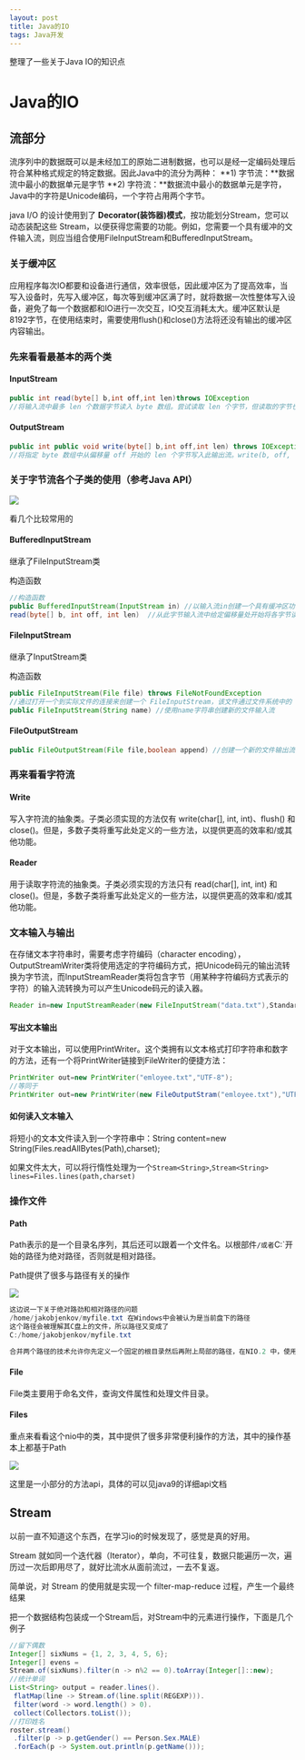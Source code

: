 ```yaml
---
layout: post
title: Java的IO
tags: Java开发
---
```


整理了一些关于Java IO的知识点

# Java的IO

## 流部分

流序列中的数据既可以是未经加工的原始二进制数据，也可以是经一定编码处理后符合某种格式规定的特定数据。因此Java中的流分为两种： **1) 字节流：**数据流中最小的数据单元是字节 **2) 字符流：**数据流中最小的数据单元是字符， Java中的字符是Unicode编码，一个字符占用两个字节。

java I/O 的设计使用到了 **Decorator(装饰器)模式**，按功能划分Stream，您可以动态装配这些 Stream，以便获得您需要的功能。例如，您需要一个具有缓冲的文件输入流，则应当组合使用FileInputStream和BufferedInputStream。

### 关于缓冲区

应用程序每次IO都要和设备进行通信，效率很低，因此缓冲区为了提高效率，当写入设备时，先写入缓冲区，每次等到缓冲区满了时，就将数据一次性整体写入设备，避免了每一个数据都和IO进行一次交互，IO交互消耗太大。缓冲区默认是8192字节，在使用结束时，需要使用flush()和close()方法将还没有输出的缓冲区内容输出。

### 先来看看最基本的两个类

#### InputStream

```java
public int read(byte[] b,int off,int len)throws IOException
//将输入流中最多 len 个数据字节读入 byte 数组。尝试读取 len 个字节，但读取的字节也可能小于该值。以整数形式返回实际读取的字节数。
```

#### OutputStream

```java
public int public void write(byte[] b,int off,int len) throws IOException
//将指定 byte 数组中从偏移量 off 开始的 len 个字节写入此输出流。write(b, off, len) 的常规协定是：将数组 b 中的某些字节按顺序写入输出流；元素 b[off] 是此操作写入的第一个字节，b[off+len-1] 是此操作写入的最后一个字节
```

### 关于字节流各个子类的使用（参考Java API）

![]({{site.baseurl}}\public\img\post\javaio1.png)

看几个比较常用的

#### BufferedInputStream

继承了FileInputStream类

构造函数

```java
//构造函数
public BufferedInputStream(InputStream in) //以输入流in创建一个具有缓冲区功能的输入流
read(byte[] b, int off, int len)  //从此字节输入流中给定偏移量处开始将各字节读取到指定的 byte 数组中。返回信息：下一个数据字节，如果到达流末尾，则返回 -1
```

#### FileInputStream

继承了InputStream类

构造函数

```java
public FileInputStream(File file) throws FileNotFoundException
//通过打开一个到实际文件的连接来创建一个 FileInputStream，该文件通过文件系统中的 File 对象 file 指定。创建一个新 FileDescriptor 对象来表示此文件连接。
public FileInputStream(String name) //使用name字符串创建新的文件输入流
```

#### FileOutputStream

```java
public FileOutputStream(File file,boolean append) //创建一个新的文件输出流，如果append参数为true，数据添加到文件尾，而且具有相同名字的已有文件不会被删除；否则会删除所有具有相同名字的已有文件
```

### 再来看看字符流

#### Write

写入字符流的抽象类。子类必须实现的方法仅有 write(char[], int, int)、flush() 和 close()。但是，多数子类将重写此处定义的一些方法，以提供更高的效率和/或其他功能。

#### Reader

用于读取字符流的抽象类。子类必须实现的方法只有 read(char[], int, int) 和 close()。但是，多数子类将重写此处定义的一些方法，以提供更高的效率和/或其他功能。

### 文本输入与输出

在存储文本字符串时，需要考虑字符编码（character encoding），OutputStreamWriter类将使用选定的字符编码方式，把Unicode码元的输出流转换为字节流，而InputStreamReader类将包含字节（用某种字符编码方式表示的字符）的输入流转换为可以产生Unicode码元的读入器。

```java
Reader in=new InputStreamReader(new FileInputStream("data.txt"),StandardCharsets.UTF_8)
```

#### 写出文本输出

对于文本输出，可以使用PrintWriter。这个类拥有以文本格式打印字符串和数字的方法，还有一个将PrintWriter链接到FileWriter的便捷方法：

```java
PrintWriter out=new PrintWriter("emloyee.txt","UTF-8");
//等同于
PrintWriter out=new PrintWriter(new FileOutputStram("emloyee.txt"),"UTF-8");
```

#### 如何读入文本输入

将短小的文本文件读入到一个字符串中：String content=new String(Files.readAllBytes(Path),charset);

如果文件太大，可以将行惰性处理为一个`Stream<String>`,`Stream<String> lines=Files.lines(path,charset)`

### 操作文件

#### Path

Path表示的是一个目录名序列，其后还可以跟着一个文件名。以根部件`/或者`C:\`开始的路径为绝对路径，否则就是相对路径。

Path提供了很多与路径有关的操作

![]({{site.baseurl}}\public\img\post\javaio2.png)

```java
这边说一下关于绝对路劲和相对路径的问题
/home/jakobjenkov/myfile.txt 在Windows中会被认为是当前盘下的路径
这个路径会被理解其C盘上的文件，所以路径又变成了
C:/home/jakobjenkov/myfile.txt
```

```java
合并两个路径的技术允许你先定义一个固定的根目录然后再附上局部的路径，在NIO.2 中，使用resolve() 方法来实现这一功能。
```

#### File

File类主要用于命名文件，查询文件属性和处理文件目录。

#### Files

重点来看看这个nio中的类，其中提供了很多非常便利操作的方法，其中的操作基本上都基于Path

![]({{site.baseurl}}\public\img\post\javaio3.png)

这里是一小部分的方法api，具体的可以见java9的详细api文档

## Stream

以前一直不知道这个东西，在学习io的时候发现了，感觉是真的好用。

Stream 就如同一个迭代器（Iterator），单向，不可往复，数据只能遍历一次，遍历过一次后即用尽了，就好比流水从面前流过，一去不复返。

简单说，对 Stream 的使用就是实现一个 filter-map-reduce 过程，产生一个最终结果

把一个数据结构包装成一个Stream后，对Stream中的元素进行操作，下面是几个例子

```java
//留下偶数
Integer[] sixNums = {1, 2, 3, 4, 5, 6};
Integer[] evens =
Stream.of(sixNums).filter(n -> n%2 == 0).toArray(Integer[]::new);
//统计单词
List<String> output = reader.lines().
 flatMap(line -> Stream.of(line.split(REGEXP))).
 filter(word -> word.length() > 0).
 collect(Collectors.toList());
//打印姓名
roster.stream()
 .filter(p -> p.getGender() == Person.Sex.MALE)
 .forEach(p -> System.out.println(p.getName()));
```



